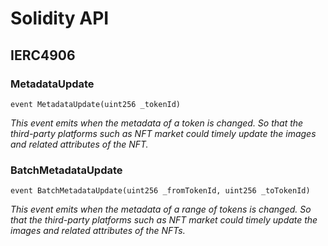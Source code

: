 # Solidity API

## IERC4906

### MetadataUpdate

```solidity
event MetadataUpdate(uint256 _tokenId)
```

_This event emits when the metadata of a token is changed.
So that the third-party platforms such as NFT market could
timely update the images and related attributes of the NFT._

### BatchMetadataUpdate

```solidity
event BatchMetadataUpdate(uint256 _fromTokenId, uint256 _toTokenId)
```

_This event emits when the metadata of a range of tokens is changed.
So that the third-party platforms such as NFT market could
timely update the images and related attributes of the NFTs._

